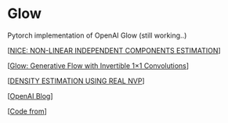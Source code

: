 # Glow
Pytorch implementation of OpenAI Glow (still working..)

[[NICE: NON-LINEAR INDEPENDENT COMPONENTS ESTIMATION](https://arxiv.org/pdf/1410.8516.pdf)]

[[Glow: Generative Flow with Invertible 1×1 Convolutions](https://arxiv.org/pdf/1807.03039.pdf)]

[[DENSITY ESTIMATION USING REAL NVP](https://arxiv.org/pdf/1605.08803.pdf)]

[[OpenAI Blog](https://blog.openai.com/glow/)]

[[Code from](https://github.com/chaiyujin/glow-pytorch)]
